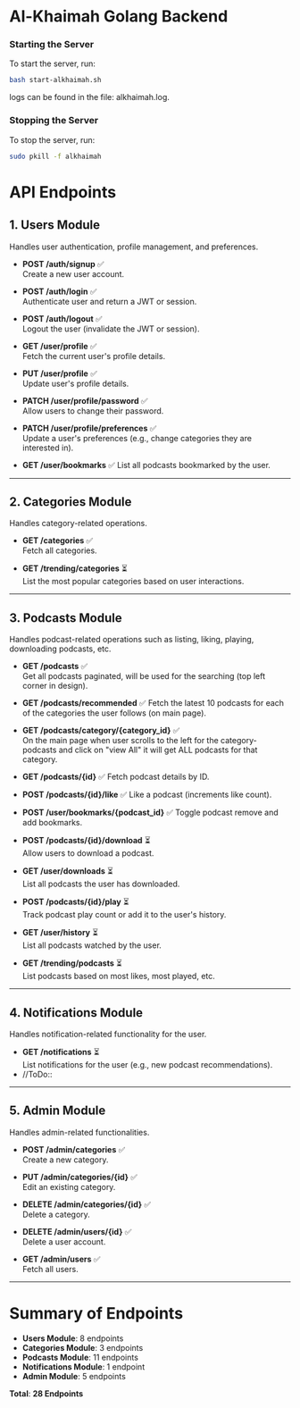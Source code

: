 # Al-Khaimah Golang Backend


### Starting the Server
To start the server, run:
```bash
bash start-alkhaimah.sh
```
logs can be found in the file: alkhaimah.log.

### Stopping the Server
To stop the server, run:
```bash
sudo pkill -f alkhaimah
```

# API Endpoints

## 1. Users Module
Handles user authentication, profile management, and preferences.

- **POST /auth/signup** ✅  
  Create a new user account.

- **POST /auth/login** ✅  
  Authenticate user and return a JWT or session.

- **POST /auth/logout** ✅  
  Logout the user (invalidate the JWT or session).

- **GET /user/profile** ✅  
  Fetch the current user's profile details.

- **PUT /user/profile** ✅  
  Update user's profile details.

- **PATCH /user/profile/password** ✅  
  Allow users to change their password.

- **PATCH /user/profile/preferences** ✅  
  Update a user's preferences (e.g., change categories they are interested in).

- **GET /user/bookmarks** ✅
  List all podcasts bookmarked by the user.

---

## 2. Categories Module
Handles category-related operations.

- **GET /categories** ✅  
  Fetch all categories.

- **GET /trending/categories** ⏳  
  List the most popular categories based on user interactions.

---

## 3. Podcasts Module
Handles podcast-related operations such as listing, liking, playing, downloading podcasts, etc.

- **GET /podcasts** ✅   
  Get all podcasts paginated, will be used for the searching (top left corner in design).

- **GET /podcasts/recommended** ✅ 
  Fetch the latest 10 podcasts for each of the categories the user follows (on main page).

- **GET /podcasts/category/{category_id}** ✅  
  On the main page when user scrolls to the left for the category-podcasts and click on "view All" it will get ALL podcasts for that category.

- **GET /podcasts/{id}** ✅
  Fetch podcast details by ID.

- **POST /podcasts/{id}/like** ✅ 
  Like a podcast (increments like count).

- **POST /user/bookmarks/{podcast_id}** ✅
  Toggle podcast remove and add bookmarks.

- **POST /podcasts/{id}/download** ⏳  
  Allow users to download a podcast.

- **GET /user/downloads** ⏳  
  List all podcasts the user has downloaded.

- **POST /podcasts/{id}/play** ⏳  
  Track podcast play count or add it to the user's history.

- **GET /user/history** ⏳  
  List all podcasts watched by the user.

- **GET /trending/podcasts** ⏳  
  List podcasts based on most likes, most played, etc.

---

## 4. Notifications Module
Handles notification-related functionality for the user.

- **GET /notifications** ⏳  
  List notifications for the user (e.g., new podcast recommendations).
- //ToDo::

---

## 5. Admin Module
Handles admin-related functionalities.

- **POST /admin/categories** ✅  
  Create a new category.

- **PUT /admin/categories/{id}** ✅  
  Edit an existing category.

- **DELETE /admin/categories/{id}** ✅  
  Delete a category.

- **DELETE /admin/users/{id}** ✅  
  Delete a user account.

- **GET /admin/users** ✅  
  Fetch all users.

---
# Summary of Endpoints

- **Users Module**: 8 endpoints
- **Categories Module**: 3 endpoints
- **Podcasts Module**: 11 endpoints
- **Notifications Module**: 1 endpoint
- **Admin Module**: 5 endpoints

**Total**: **28 Endpoints**